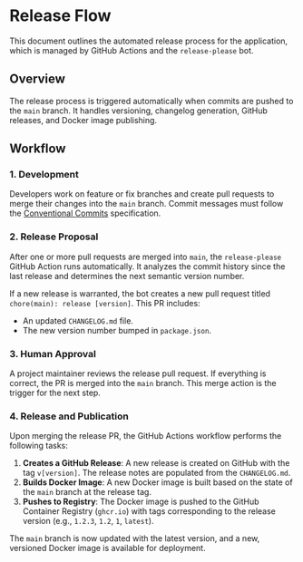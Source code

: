 # Release Flow

This document outlines the automated release process for the application, which is managed by GitHub Actions and the `release-please` bot.

## Overview

The release process is triggered automatically when commits are pushed to the `main` branch. It handles versioning, changelog generation, GitHub releases, and Docker image publishing.

## Workflow

### 1. Development

Developers work on feature or fix branches and create pull requests to merge their changes into the `main` branch. Commit messages must follow the [Conventional Commits](https://www.conventionalcommits.org/) specification.

### 2. Release Proposal

After one or more pull requests are merged into `main`, the `release-please` GitHub Action runs automatically. It analyzes the commit history since the last release and determines the next semantic version number.

If a new release is warranted, the bot creates a new pull request titled `chore(main): release [version]`. This PR includes:

- An updated `CHANGELOG.md` file.
- The new version number bumped in `package.json`.

### 3. Human Approval

A project maintainer reviews the release pull request. If everything is correct, the PR is merged into the `main` branch. This merge action is the trigger for the next step.

### 4. Release and Publication

Upon merging the release PR, the GitHub Actions workflow performs the following tasks:

1. **Creates a GitHub Release**: A new release is created on GitHub with the tag `v[version]`. The release notes are populated from the `CHANGELOG.md`.
2. **Builds Docker Image**: A new Docker image is built based on the state of the `main` branch at the release tag.
3. **Pushes to Registry**: The Docker image is pushed to the GitHub Container Registry (`ghcr.io`) with tags corresponding to the release version (e.g., `1.2.3`, `1.2`, `1`, `latest`).

The `main` branch is now updated with the latest version, and a new, versioned Docker image is available for deployment.